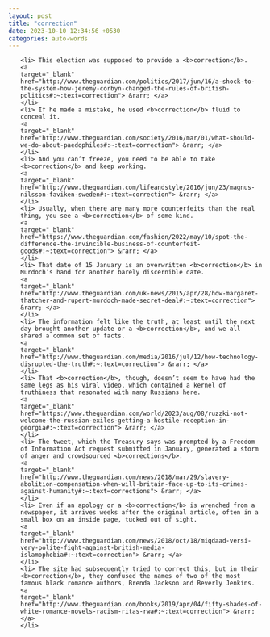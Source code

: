 ```yaml
---
layout: post
title: "correction"
date: 2023-10-10 12:34:56 +0530
categories: auto-words
---
```

<ol>

    <li> This election was supposed to provide a <b>correction</b>.
    <a 
    target="_blank" 
    href="http://www.theguardian.com/politics/2017/jun/16/a-shock-to-the-system-how-jeremy-corbyn-changed-the-rules-of-british-politics#:~:text=correction"> &rarr; </a>
    </li>
    <li> If he made a mistake, he used <b>correction</b> fluid to conceal it.
    <a 
    target="_blank" 
    href="http://www.theguardian.com/society/2016/mar/01/what-should-we-do-about-paedophiles#:~:text=correction"> &rarr; </a>
    </li>
    <li> And you can’t freeze, you need to be able to take <b>correction</b> and keep working.
    <a 
    target="_blank" 
    href="http://www.theguardian.com/lifeandstyle/2016/jun/23/magnus-nilsson-faviken-sweden#:~:text=correction"> &rarr; </a>
    </li>
    <li> Usually, when there are many more counterfeits than the real thing, you see a <b>correction</b> of some kind.
    <a 
    target="_blank" 
    href="https://www.theguardian.com/fashion/2022/may/10/spot-the-difference-the-invincible-business-of-counterfeit-goods#:~:text=correction"> &rarr; </a>
    </li>
    <li> That date of 15 January is an overwritten <b>correction</b> in Murdoch’s hand for another barely discernible date.
    <a 
    target="_blank" 
    href="http://www.theguardian.com/uk-news/2015/apr/28/how-margaret-thatcher-and-rupert-murdoch-made-secret-deal#:~:text=correction"> &rarr; </a>
    </li>
    <li> The information felt like the truth, at least until the next day brought another update or a <b>correction</b>, and we all shared a common set of facts.
    <a 
    target="_blank" 
    href="http://www.theguardian.com/media/2016/jul/12/how-technology-disrupted-the-truth#:~:text=correction"> &rarr; </a>
    </li>
    <li> That <b>correction</b>, though, doesn’t seem to have had the same legs as his viral video, which contained a kernel of truthiness that resonated with many Russians here.
    <a 
    target="_blank" 
    href="https://www.theguardian.com/world/2023/aug/08/ruzzki-not-welcome-the-russian-exiles-getting-a-hostile-reception-in-georgia#:~:text=correction"> &rarr; </a>
    </li>
    <li> The tweet, which the Treasury says was prompted by a Freedom of Information Act request submitted in January, generated a storm of anger and crowdsourced <b>corrections</b>.
    <a 
    target="_blank" 
    href="http://www.theguardian.com/news/2018/mar/29/slavery-abolition-compensation-when-will-britain-face-up-to-its-crimes-against-humanity#:~:text=corrections"> &rarr; </a>
    </li>
    <li> Even if an apology or a <b>correction</b> is wrenched from a newspaper, it arrives weeks after the original article, often in a small box on an inside page, tucked out of sight.
    <a 
    target="_blank" 
    href="http://www.theguardian.com/news/2018/oct/18/miqdaad-versi-very-polite-fight-against-british-media-islamophobia#:~:text=correction"> &rarr; </a>
    </li>
    <li> The site had subsequently tried to correct this, but in their <b>correction</b>, they confused the names of two of the most famous black romance authors, Brenda Jackson and Beverly Jenkins.
    <a 
    target="_blank" 
    href="http://www.theguardian.com/books/2019/apr/04/fifty-shades-of-white-romance-novels-racism-ritas-rwa#:~:text=correction"> &rarr; </a>
    </li>
